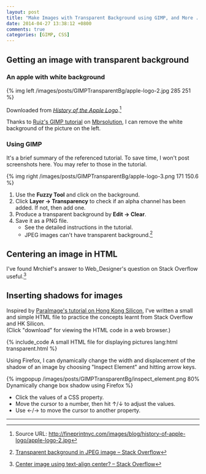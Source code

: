 ```yaml
---
layout: post
title: "Make Images with Transparent Background using GIMP, and More ..."
date: 2014-04-27 13:38:12 +0800
comments: true
categories: [GIMP, CSS]
---
```


## Getting an image with transparent background

### An apple with white background

{% img left /images/posts/GIMPTransparentBg/apple-logo-2.jpg 285 251 %}

Downloaded from [*History of the Apple Logo*][apple_logo].[^1]

Thanks to [Ruiz's GIMP tutorial][gimp_tutorial] on
[Mbrsolution][mbrsolution], I can remove the white background of the
picture on the left.

### Using GIMP

It's a brief summary of the referenced tutorial.  To save time, I
won't post screenshots here.  You may refer to those in the tutorial.

{% img right /images/posts/GIMPTransparentBg/apple-logo-3.png 171 150.6 %}

1. Use the **Fuzzy Tool** and click on the background.
2. Click **Layer → Transparency** to check if an alpha channel has
been added.  If not, then add one.
3. Produce a transparent background by **Edit → Clear**.
4. Save it as a PNG file.
    - See the detailed instructions in the tutorial.
    - JPEG images can't have transparent background.[^2]

<!-- more -->

## Centering an image in HTML

I've found Mrchief's answer to Web_Designer's question on Stack
Overflow useful.[^3]

## Inserting shadows for images

Inspired by [ParaImage's tutorial on Hong Kong Silicon][hksilicon],
I've written a small and simple HTML file to practice the concepts
learnt from Stack Overflow and HK Silicon.  
(Click "download" for viewing the HTML code in a web browser.)

{% include_code A small HTML file for displaying pictures lang:html transparent.html %} 

Using Firefox, I can dynamically change the width and displacement of
the shadow of an image by choosing "Inspect Element" and hitting arrow
keys.

{% imgpopup /images/posts/GIMPTransparentBg/inspect_element.png 80% Dynamically change box shadow using Firefox %}

- Click the values of a CSS property.
- Move the cursor to a number, then hit ↑/↓ to adjust the values.
- Use ←/→ to move the cursor to another property.

---

[^1]: Source URL: <http://fineprintnyc.com/images/blog/history-of-apple-logo/apple-logo-2.jpg>
[^2]: [Transparent background in JPEG image – Stack Overflow](http://stackoverflow.com/questions/16906144/transparent-background-in-jpeg-image)
[^3]: [Center image using text-align center? – Stack Overflow](https://stackoverflow.com/questions/7055393/center-image-using-text-align-center)

[gimp_tutorial]: http://mbrsolution.com/tutorial/gimp-tutorial-how-to-make-an-image-background-transparent.php
[mbrsolution]: http://mbrsolution.com/
[apple_logo]: http://fineprintnyc.com/blog/history-of-the-apple-logo
[hksilicon]: http://www.hksilicon.com/kb/articles/4690/CSS3-box-shadow

<!-- vim:se tw=70: -->
